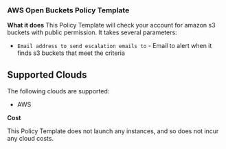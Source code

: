 ### AWS Open Buckets Policy Template

**What it does**
This Policy Template will check your account for amazon s3 buckets with public permission. It takes several parameters: 
- `Email address to send escalation emails to` - Email to alert when it finds s3 buckets that meet the criteria

## Supported Clouds
The following clouds are supported: 
- AWS

**Cost**

This Policy Template does not launch any instances, and so does not incur any cloud costs.
